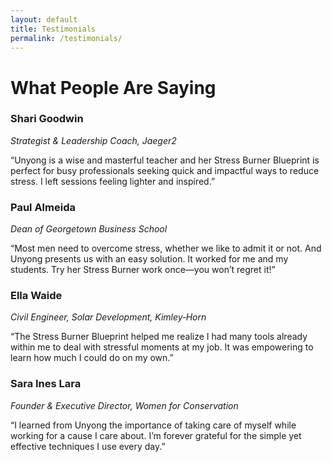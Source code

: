```yaml
---
layout: default
title: Testimonials
permalink: /testimonials/
---
```


<div class="container section">
  <h1>What People Are Saying</h1>
  <div class="grid cols-3">
    <div class="card">
      <h3>Shari Goodwin</h3>
      <p><em>Strategist & Leadership Coach, Jaeger2</em></p>
      <p>“Unyong is a wise and masterful teacher and her Stress Burner Blueprint is perfect for busy professionals seeking quick and impactful ways to reduce stress. I left sessions feeling lighter and inspired.”</p>
    </div>
    <div class="card">
      <h3>Paul Almeida</h3>
      <p><em>Dean of Georgetown Business School</em></p>
      <p>“Most men need to overcome stress, whether we like to admit it or not. And Unyong presents us with an easy solution. It worked for me and my students. Try her Stress Burner work once—you won’t regret it!”</p>
    </div>
    <div class="card">
      <h3>Ella Waide</h3>
      <p><em>Civil Engineer, Solar Development, Kimley‑Horn</em></p>
      <p>“The Stress Burner Blueprint helped me realize I had many tools already within me to deal with stressful moments at my job. It was empowering to learn how much I could do on my own.”</p>
    </div>
    <div class="card" style="grid-column: span 3;">
      <h3>Sara Ines Lara</h3>
      <p><em>Founder & Executive Director, Women for Conservation</em></p>
      <p>“I learned from Unyong the importance of taking care of myself while working for a cause I care about. I’m forever grateful for the simple yet effective techniques I use every day.”</p>
    </div>
  </div>
</div>
